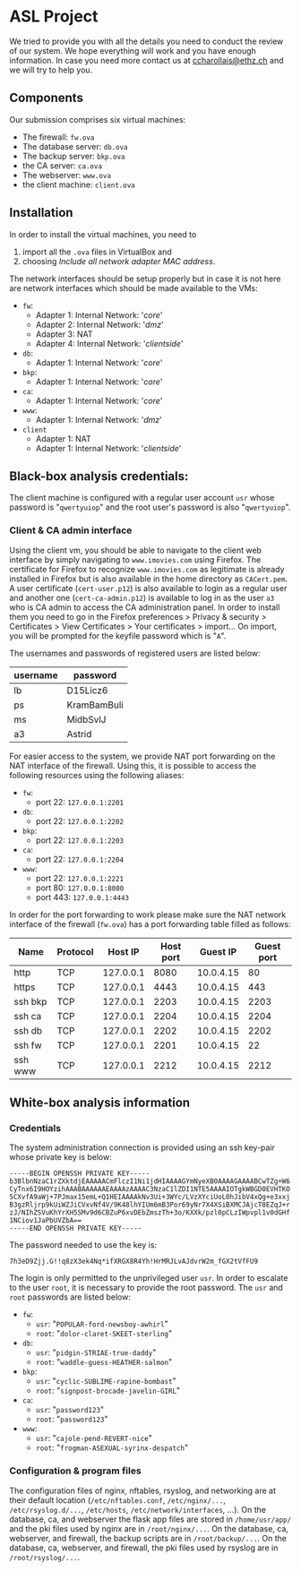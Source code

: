 # ASL Project

We tried to provide you with all the details you need to conduct the review of our system. We hope everything will work and you have enough information. In case you need more contact us at [ccharollais@ethz.ch](mailto:ccharollais@ethz.ch) and we will try to help you.

## Components
Our submission comprises six virtual machines:
- The firewall: `fw.ova`
- The database server: `db.ova`
- The backup server: `bkp.ova`
- the CA server: `ca.ova`
- The webserver: `www.ova`
- the client machine: `client.ova`

## Installation
In order to install the virtual machines, you need to 
1. import all the `.ova` files in VirtualBox and 
1. choosing *Include all network adapter MAC address*. 

The network interfaces should be setup properly but in case it is not here are network interfaces which should be made available to the VMs:
- `fw`: 
    - Adapter 1: Internal Network: '*core*'
    - Adapter 2: Internal Network: '*dmz*'
    - Adapter 3: NAT
    - Adapter 4: Internal Network: '*clientside*'
- `db`:
    - Adapter 1: Internal Network: '*core*'
- `bkp`:
    - Adapter 1: Internal Network: '*core*'
- `ca`:
    - Adapter 1: Internal Network: '*core*'
- `www`:
    - Adapter 1: Internal Network: '*dmz*'
- `client`
    - Adapter 1: NAT
    - Adapter 1: Internal Network: '*clientside*'

## Black-box analysis credentials:
The client machine is configured with a regular user account `usr` whose password is "`qwertyuiop`" and the root user's password is also "`qwertyuiop`". 

### Client & CA admin interface
Using the client vm, you should be able to navigate to the client web interface by simply navigating to `www.imovies.com` using Firefox. The certificate for Firefox to recognize `www.imovies.com` as legitimate is already installed in Firefox but is also available in the home directory as `CACert.pem`. A user certificate (`cert-user.p12`) is also available to login as a regular user and another one (`cert-ca-admin.p12`) is available to log in as the user `a3` who is CA admin to access the CA administration panel. In order to install them you need to go in the Firefox preferences > Privacy & security > Certificates > View Certificates > Your certificates > import... On import, you will be prompted for the keyfile password which is "`A`".

The usernames and passwords of registered users are listed below:

| username | password    |
|----------|-------------|
| lb       | D15Licz6    |
| ps       | KramBamBuli |
| ms       | MidbSvlJ    |
| a3       | Astrid      |


For easier access to the system, we provide NAT port forwarding on the NAT interface of the firewall. Using this, it is possible to access the following resources using the following aliases:

- `fw`:
    - port 22: `127.0.0.1:2201`
- `db`:  
    - port 22: `127.0.0.1:2202`
- `bkp`:  
    - port 22: `127.0.0.1:2203`
- `ca`:
    - port 22: `127.0.0.1:2204`
- `www`:
    - port 22: `127.0.0.1:2221`
    - port 80: `127.0.0.1:8080`
    - port 443: `127.0.0.1:4443`

In order for the port forwarding to work please make sure the NAT network interface of the firewall (`fw.ova`) has a port forwarding table filled as follows: 

| Name    | Protocol | Host IP   | Host port | Guest IP  | Guest port |
|---------|----------|-----------|-----------|-----------|------------|
| http    | TCP      | 127.0.0.1 | 8080      | 10.0.4.15 | 80         |
| https   | TCP      | 127.0.0.1 | 4443      | 10.0.4.15 | 443        |
| ssh bkp | TCP      | 127.0.0.1 | 2203      | 10.0.4.15 | 2203       |
| ssh ca  | TCP      | 127.0.0.1 | 2204      | 10.0.4.15 | 2204       |
| ssh db  | TCP      | 127.0.0.1 | 2202      | 10.0.4.15 | 2202       |
| ssh fw  | TCP      | 127.0.0.1 | 2201      | 10.0.4.15 | 22         |
| ssh www | TCP      | 127.0.0.1 | 2212      | 10.0.4.15 | 2212       |

## White-box analysis information
### Credentials

The system administration connection is provided using an ssh key-pair whose private key is below:
```
-----BEGIN OPENSSH PRIVATE KEY-----
b3BlbnNzaC1rZXktdjEAAAAACmFlczI1Ni1jdHIAAAAGYmNyeXB0AAAAGAAAABCwTZg+W6
CyTnx6I9HOYzihAAABAAAAAAEAAAAzAAAAC3NzaC1lZDI1NTE5AAAAIOTgkWBGD0EVHTKO
5CXvfA9aWj+7PJmax15emL+Q1HEIAAAAkNv3Ui+3WYc/LVzXYciUoL0hJibV4xQg+e3xxj
B3gzRljrp9kUiWZJiCVxvNf4V/9K48lhYIUm6mB3Por69yNr7X4XSiBXMCJAjcT8EZqJ+r
zJ/NIhZSVuKhYrXH5SMv9d6CBZuP6xvDEbZmszTh+3o/KXXk/pzl0pCLzIWpvpl1v0dGHf
1NCiov1JaPbUVZbA==
-----END OPENSSH PRIVATE KEY-----
```
The password needed to use the key is:
```
7h3eD9Zjj.G!!q8zX3ek4Nq*ifXRGX8R4Yh!HrMRJLvAJdvrW2m_fGX2tVfFU9
``` 
The login is only permitted to the unprivileged user `usr`. In order to escalate to the user `root`, it is necessary to provide the root password. The `usr` and `root` passwords are listed below:

- `fw`: 
    - `usr`: "`POPULAR-ford-newsboy-awhirl`"
    - `root`: "`dolor-claret-SKEET-sterling`"
- `db`:  
    - `usr`: "`pidgin-STRIAE-true-daddy`"
    - `root`: "`waddle-guess-HEATHER-salmon`"
- `bkp`:  
    - `usr`: "`cyclic-SUBLIME-rapine-bombast`"
    - `root`: "`signpost-brocade-javelin-GIRL`"
- `ca`:  
    - `usr`: "`password123`"
    - `root`: "`password123`"
- `www`:  
    - `usr`: "`cajole-pend-REVERT-nice`"
    - `root`: "`frogman-ASEXUAL-syrinx-despatch`"

### Configuration & program files
The configuration files of nginx, nftables, rsyslog, and networking are at their default location (`/etc/nftables.conf`, `/etc/nginx/...`, `/etc/rsyslog.d/...`, `/etc/hosts`, `/etc/network/interfaces`, ...). On the database, ca, and webserver the flask app files are stored in `/home/usr/app/` and the pki files used by nginx are in `/root/nginx/...`. On the database, ca, webserver, and firewall, the backup scripts are in `/root/backup/...`. On the database, ca, webserver, and firewall, the pki files used by rsyslog are in `/root/rsyslog/...`.
